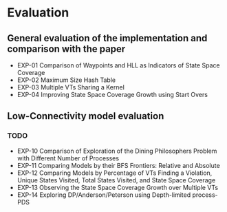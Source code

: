 # Evaluation

## General evaluation of the implementation and comparison with the paper

- EXP-01 Comparison of Waypoints and HLL as Indicators of State Space Coverage
- EXP-02 Maximum Size Hash Table
- EXP-03 Multiple VTs Sharing a Kernel
- EXP-04 Improving State Space Coverage Growth using Start Overs

## Low-Connectivity model evaluation

### TODO

- EXP-10 Comparison of Exploration of the Dining Philosophers Problem with Different Number of Processes
- EXP-11 Comparing Models by their BFS Frontiers: Relative and Absolute
- EXP-12 Comparing Models by Percentage of VTs Finding a Violation, Unique States Visited, Total States Visited, and State Space Coverage
- EXP-13 Observing the State Space Coverage Growth over Multiple VTs
- EXP-14 Exploring DP/Anderson/Peterson using Depth-limited process-PDS
